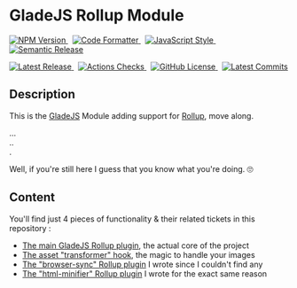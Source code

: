 # GladeJS Rollup Module

<p>
    <a href="https://www.npmjs.com/package/@gladejs/rollup" rel="nofollow">
        <img alt="NPM Version" src="https://badgen.net/npm/v/@gladejs/rollup">
    </a>
    &nbsp;
    <a href="https://github.com/prettier/prettier">
        <img alt="Code Formatter" src="https://badgen.net/badge/code%20format/prettier/ff69b4">
    </a>
    &nbsp;
    <a href="https://standardjs.com" rel="nofollow">
        <img alt="JavaScript Style" src="https://badgen.net/badge/code%20style/standard/green">
    </a>
    &nbsp;
    <a href="https://github.com/semantic-release/semantic-release">
        <img alt="Semantic Release" src="https://badgen.net/badge/%20%20%F0%9F%93%A6%F0%9F%9A%80/semantic-release/e10079">
    </a>
</p>

<p>
    <a href="https://github.com/gladejs/rollup/releases">
        <img alt="Latest Release" src="https://badgen.net/github/release/gladejs/rollup">
    </a>
    &nbsp;
    <a href="https://github.com/gladejs/rollup/actions">
        <img alt="Actions Checks" src="https://badgen.net/github/checks/gladejs/rollup">
    </a>
    &nbsp;
    <a href="https://github.com/gladejs/rollup/blob/master/LICENSE">
        <img alt="GitHub License" src="https://badgen.net/github/license/gladejs/rollup">
    </a>
    &nbsp;
    <a href="https://github.com/gladejs/rollup/commits/next">
        <img alt="Latest Commits" src="https://badgen.net/github/last-commit/gladejs/rollup/next">
    </a>
</p>

## Description

This is the [GladeJS](https://github.com/gladejs/gladejs) Module adding support for [Rollup](https://rollupjs.org), move along.

...<br/>
..<br/>
.

Well, if you're still here I guess that you know what you're doing. 🙄

## Content

You'll find just 4 pieces of functionality & their related tickets in this repository :

-   [The main GladeJS Rollup plugin](./dist/gladejs-rollup.js), the actual core of the project
-   [The asset "transformer" hook](./tags/asset-transformer.js), the magic to handle your images
-   [The "browser-sync" Rollup plugin](./dist/browser-sync.js) I wrote since I couldn't find any
-   [The "html-minifier" Rollup plugin](./dist/html-minifier.js) I wrote for the exact same reason

